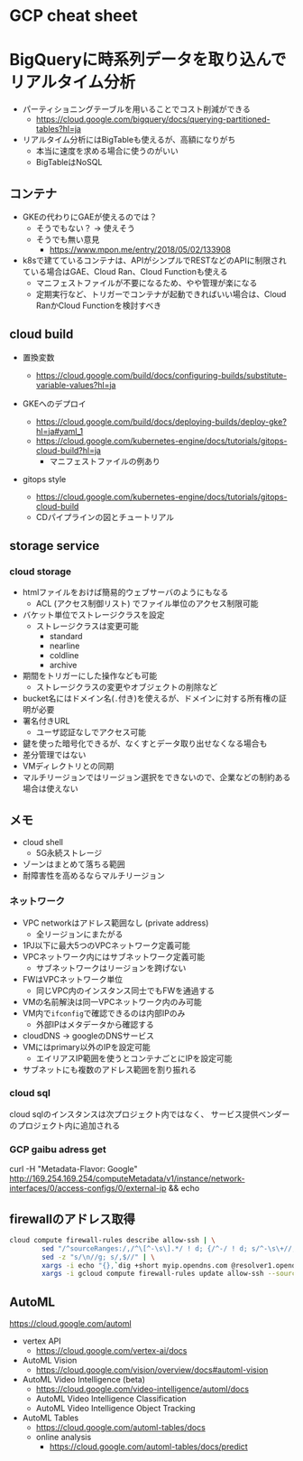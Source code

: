 # GCP cheat sheet

# BigQueryに時系列データを取り込んでリアルタイム分析

- パーティショニングテーブルを用いることでコスト削減ができる
    - https://cloud.google.com/bigquery/docs/querying-partitioned-tables?hl=ja
- リアルタイム分析にはBigTableも使えるが、高額になりがち
    - 本当に速度を求める場合に使うのがいい
    - BigTableはNoSQL

## コンテナ

- GKEの代わりにGAEが使えるのでは？
    - そうでもない？ -> 使えそう
    - そうでも無い意見
        - <https://www.mpon.me/entry/2018/05/02/133908>
- k8sで建てているコンテナは、APIがシンプルでRESTなどのAPIに制限されている場合はGAE、Cloud Ran、Cloud Functionも使える
    - マニフェストファイルが不要になるため、やや管理が楽になる
    - 定期実行など、トリガーでコンテナが起動できればいい場合は、Cloud RanかCloud Functionを検討すべき


## cloud build

- 置換変数
    - <https://cloud.google.com/build/docs/configuring-builds/substitute-variable-values?hl=ja>
- GKEへのデプロイ
    - <https://cloud.google.com/build/docs/deploying-builds/deploy-gke?hl=ja#yaml_1>
    - <https://cloud.google.com/kubernetes-engine/docs/tutorials/gitops-cloud-build?hl=ja>
        - マニフェストファイルの例あり

- gitops style
    - <https://cloud.google.com/kubernetes-engine/docs/tutorials/gitops-cloud-build>
    - CDパイプラインの図とチュートリアル


## storage service

### cloud storage

- htmlファイルをおけば簡易的ウェブサーバのようにもなる
    - ACL (アクセス制御リスト) でファイル単位のアクセス制限可能
- バケット単位でストレージクラスを設定
    - ストレージクラスは変更可能
        - standard
        - nearline
        - coldline
        - archive
- 期間をトリガーにした操作なども可能
    - ストレージクラスの変更やオブジェクトの削除など
- bucket名にはドメイン名(`.`付き)を使えるが、ドメインに対する所有権の証明が必要
- 署名付きURL
    - ユーザ認証なしでアクセス可能
- 鍵を使った暗号化できるが、なくすとデータ取り出せなくなる場合も
- 差分管理ではない
- VMディレクトリとの同期
- マルチリージョンではリージョン選択をできないので、企業などの制約ある場合は使えない

## メモ

- cloud shell
    - 5G永続ストレージ
- ゾーンはまとめて落ちる範囲
- 耐障害性を高めるならマルチリージョン

### ネットワーク

- VPC networkはアドレス範囲なし (private address)
    - 全リージョンにまたがる
- 1PJ以下に最大5つのVPCネットワーク定義可能
- VPCネットワーク内にはサブネットワーク定義可能
    - サブネットワークはリージョンを跨げない
- FWはVPCネットワーク単位
    - 同じVPC内のインスタンス同士でもFWを通過する
- VMの名前解決は同一VPCネットワーク内のみ可能
- VM内で`ifconfig`で確認できるのは内部IPのみ
    - 外部IPはメタデータから確認する
- cloudDNS -> googleのDNSサービス
- VMにはprimary以外のIPを設定可能
    - エイリアスIP範囲を使うとコンテナごとにIPを設定可能
- サブネットにも複数のアドレス範囲を割り振れる

### cloud sql

cloud sqlのインスタンスは次プロジェクト内ではなく、
サービス提供ベンダーのプロジェクト内に追加される


### GCP gaibu adress get
curl -H "Metadata-Flavor: Google" http://169.254.169.254/computeMetadata/v1/instance/network-interfaces/0/access-configs/0/external-ip && echo

## firewallのアドレス取得

```sh
cloud compute firewall-rules describe allow-ssh | \
        sed "/^sourceRanges:/,/^\[^-\s\].*/ ! d; {/^-/ ! d; s/^-\s\+//; s/$/,/}" | \
        sed -z "s/\n//g; s/,$//" | \
        xargs -i echo "{},`dig +short myip.opendns.com @resolver1.opendns.com`/32" | \
        xargs -i gcloud compute firewall-rules update allow-ssh --source-ranges={}
```

## AutoML

<https://cloud.google.com/automl>

- vertex API
    - <https://cloud.google.com/vertex-ai/docs>
- AutoML Vision
    - <https://cloud.google.com/vision/overview/docs#automl-vision>
- AutoML Video Intelligence (beta)
    - <https://cloud.google.com/video-intelligence/automl/docs>
    - AutoML Video Intelligence Classification
    - AutoML Video Intelligence Object Tracking
- AutoML Tables
    - <https://cloud.google.com/automl-tables/docs>
    - online analysis
        - <https://cloud.google.com/automl-tables/docs/predict>
